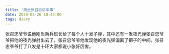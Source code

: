 ```yaml
---
title: '局坐张召忠讲军事'
date: 2020-08-26 10:43:00
tags: diary
---
```

张召忠爷爷说他刚当新兵班长给了每个人十发子弹，其中还有一发夜光弹张召忠爷爷把他的夜光弹射出去了，张召忠爷爷他发现他的夜光弹偏离了把子的中间。张召忠爷爷打了八发是十环大家都说小张好厉害。
